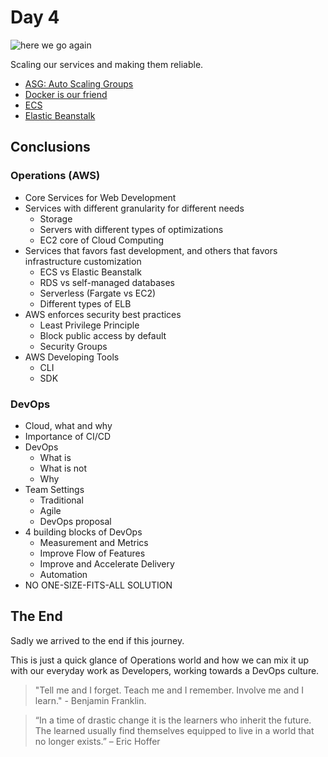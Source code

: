 # Day 4

![here we go again](https://media.giphy.com/media/Q5iH2LKHcZr6UXDHuy/giphy.gif)

Scaling our services and making them reliable.

* [ASG: Auto Scaling Groups](./asg)
* [Docker is our friend](./docker)
* [ECS](./ecs)
* [Elastic Beanstalk](./eb)

## Conclusions

### Operations (AWS)

* Core Services for Web Development
* Services with different granularity for different needs
	* Storage
	* Servers with different types of optimizations
	* EC2 core of Cloud Computing
* Services that favors fast development, and others that favors infrastructure customization
	* ECS vs Elastic Beanstalk
	* RDS vs self-managed databases
	* Serverless (Fargate vs EC2)
	* Different types of ELB
* AWS enforces security best practices
	* Least Privilege Principle
	* Block public access by default
	* Security Groups
* AWS Developing Tools
	* CLI
	* SDK

### DevOps

* Cloud, what and why
* Importance of CI/CD
* DevOps
	* What is
	* What is not
	* Why
* Team Settings
	* Traditional
	* Agile
	* DevOps proposal
* 4 building blocks of DevOps
	* Measurement and Metrics
	* Improve Flow of Features
	* Improve and Accelerate Delivery
	* Automation
* NO ONE-SIZE-FITS-ALL SOLUTION

## The End

Sadly we arrived to the end if this journey.

This is just a quick glance of Operations world and how we can mix it up with our everyday work as Developers, working towards a DevOps culture.

> "Tell me and I forget. Teach me and I remember. Involve me and I learn." - Benjamin Franklin.

> “In a time of drastic change it is the learners who inherit the future. The learned usually find themselves equipped to live in a world that no longer exists.” – Eric Hoffer